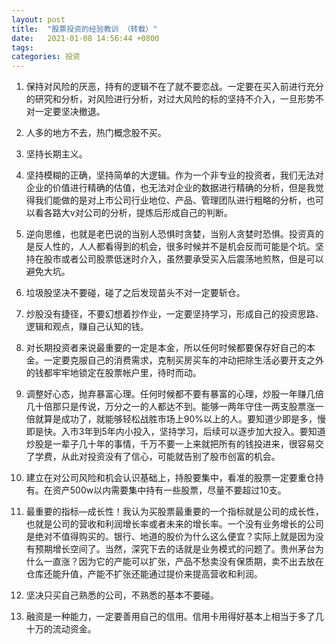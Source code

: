 ```yaml
---
layout: post
title:  "股票投资的经验教训 （转载）"
date:   2021-01-08 14:56:44 +0800
tags:   
categories: 投资
---
```


1. 保持对风险的厌恶，持有的逻辑不在了就不要恋战。一定要在买入前进行充分的研究和分析，对风险进行分析，对过大风险的标的坚持不介入，一旦形势不对一定要坚决撤退。

2. 人多的地方不去，热门概念股不买。

3. 坚持长期主义。

4. 坚持模糊的正确，坚持简单的大逻辑。作为一个非专业的投资者，我们无法对企业的价值进行精确的估值，也无法对企业的数据进行精确的分析，但是我觉得我们能做的是对上市公司行业地位、产品、管理团队进行粗略的分析，也可以看各路大v对公司的分析，提炼后形成自己的判断。

5. 逆向思维，也就是老巴说的当别人恐惧时贪婪，当别人贪婪时恐惧。投资真的是反人性的，人人都看得到的机会，很多时候并不是机会反而可能是个坑。坚持在股市或者公司股票低迷时介入，虽然要承受买入后震荡地煎熬，但是可以避免大坑。
   
6. 垃圾股坚决不要碰，碰了之后发现苗头不对一定要斩仓。
   
7. 炒股没有捷径，不要幻想着抄作业，一定要坚持学习，形成自己的投资思路、逻辑和观点，赚自己认知的钱。

8. 对长期投资者来说最重要的一定是本金，所以任何时候都要保存好自己的本金。一定要克服自己的消费需求，克制买房买车的冲动把除生活必要开支之外的钱都牢牢地锁定在股票帐户里，待时而动。

9.  调整好心态，抛弃暴富心理。任何时候都不要有暴富的心理，炒股一年赚几倍几十倍那只是传说，万分之一的人都达不到。能够一两年守住一两支股票涨一倍就算是成功了，就能够轻松战胜市场上90%以上的人。要知道少即是多，慢即是快。入市3年到5年内小投入，坚持学习，后续可以逐步加大投入。要知道炒股是一辈子几十年的事情，千万不要一上来就把所有的钱投进来，很容易交了学费，从此对投资没有了信心，可能就告别了股市创富的机会。

10. 建立在对公司风险和机会认识基础上，持股要集中，看准的股票一定要重仓持有。在资产500w以内需要集中持有一些股票，尽量不要超过10支。

11. 最重要的指标—成长性！我认为买股票最重要的一个指标就是公司的成长性，也就是公司的营收和利润增长率或者未来的增长率。一个没有业务增长的公司是绝对不值得购买的。银行、地道的股价为什么这么便宜？实际上就是因为没有预期增长空间了。当然，深究下去的话就是业务模式的问题了。贵州茅台为什么一直涨？因为它的产能可以扩张，产品不愁卖没有保质期，卖不出去放在仓库还能升值，产能不扩张还能通过提价来提高营收和利润。

12. 坚决只买自己熟悉的公司，不熟悉的基本不要碰。

13. 融资是一种能力，一定要善用自己的信用。信用卡用得好基本上相当于多了几十万的流动资金。